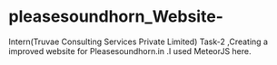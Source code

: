 # pleasesoundhorn_Website-
Intern(Truvae Consulting Services Private Limited) Task-2 ,Creating a improved website for Pleasesoundhorn.in .I used MeteorJS here.

